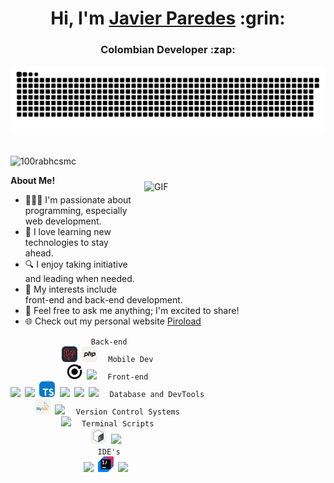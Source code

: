 <div align="center">
  <h1>Hi, I'm <a href="https://100rabhcsmc.github.io/Me.io/" target="_blank">Javier Paredes</a> :grin:</h1>
  <h3>Colombian Developer :zap:</h3>

  <img src="https://github.com/TekyaygilFethi/TekyaygilFethi/blob/output/github-contribution-grid-snake.svg" alt="snake gif" style="max-width: 100%; height: auto;" />
  
</div>
<br/>
  <p><img src="https://komarev.com/ghpvc/?username=100rabhcsmc&label=Profile%20views&color=0e75b6&style=flat" alt="100rabhcsmc" /></p>

<div align="left">
  <a target="_blank">
    <img align="right" height="170" width="280" alt="GIF" src="https://media.giphy.com/media/SWoSkN6DxTszqIKEqv/giphy.gif" style="max-width: 100%; height: auto; margin: 10px;" />
  </a>

  <strong>About Me!</strong>
  <ul>
    <li>👨🏽‍💻 I'm passionate about programming, especially web development.</li>
    <li>🌱 I love learning new technologies to stay ahead.</li>
    <li>🔍 I enjoy taking initiative and leading when needed.</li>
    <li>🤔 My interests include front-end and back-end development.</li>
    <li>💬 Feel free to ask me anything; I'm excited to share!</li>
    <li>🌐 Check out my personal website <a href="https://piroload.space/">Piroload</a></li>
  </ul>
</div>

<div align="center" style="display: inline-block; align: center">
  <kbd style="margin: 5px; font-size: 12px;">
    <kbd>Back-end</kbd>
    <br>
    <img width="25" src="https://raw.githubusercontent.com/tandpfun/skill-icons/refs/heads/main/icons/Laravel-Dark.svg" />
    <img width="25" src="https://raw.githubusercontent.com/tandpfun/skill-icons/refs/heads/main/icons/PHP-Light.svg" />
  </kbd>
  <kbd style="margin: 5px; font-size: 12px;">
    <kbd>Mobile Dev</kbd>
    <br>
    <img width="25" src="https://raw.githubusercontent.com/ionic-team/ionicons/refs/heads/main/src/svg/logo-ionic.svg" />
    <img width="25" src="https://cdn.jsdelivr.net/gh/devicons/devicon/icons/flutter/flutter-plain.svg" />
  </kbd>
  <kbd style="margin: 5px; font-size: 12px;">
    <kbd>Front-end</kbd>
    <br>
    <img width="25" src="https://cdn.jsdelivr.net/gh/devicons/devicon/icons/html5/html5-original.svg" />
    <img width="25" src="https://cdn.jsdelivr.net/gh/devicons/devicon/icons/css3/css3-plain.svg" />
    <img width="25" src="https://raw.githubusercontent.com/tandpfun/skill-icons/refs/heads/main/icons/TypeScript.svg" />
    <img width="25" src="https://cdn.jsdelivr.net/gh/devicons/devicon/icons/bootstrap/bootstrap-plain.svg" />
    <img width="25" src="https://cdn.jsdelivr.net/gh/devicons/devicon/icons/angularjs/angularjs-plain.svg" />
    <img width="25" src="https://cdn.jsdelivr.net/gh/devicons/devicon/icons/javascript/javascript-original.svg" />
  </kbd>
  <kbd style="margin: 5px; font-size: 12px;">
    <kbd>Database and DevTools</kbd>
    <br>
    <img width="25" src="https://raw.githubusercontent.com/tandpfun/skill-icons/refs/heads/main/icons/MySQL-Light.svg" />
    <img width="25" src="https://raw.githubusercontent.com/tandpfun/skill-icons/refs/heads/main/icons/Npm-Light.svg" />
  </kbd>
  <kbd style="margin: 5px; font-size: 12px;">
    <kbd>Version Control Systems</kbd>
    <br>
    <img width="25" src="https://cdn.jsdelivr.net/gh/devicons/devicon/icons/git/git-plain.svg" />
  </kbd>
  <kbd style="margin: 5px; font-size: 12px;">
    <kbd>Terminal Scripts</kbd>
    <br>
    <img width="25" src="https://raw.githubusercontent.com/tandpfun/skill-icons/refs/heads/main/icons/Bash-Light.svg" />
    <img width="25" src="https://raw.githubusercontent.com/microsoft/terminal/refs/heads/main/res/terminal.ico" />
  </kbd>
  <br/>
  <kbd style="margin: 5px; font-size: 12px;">
    <kbd>IDE's</kbd>
    <br>
    <img width="25" src="https://cdn.jsdelivr.net/gh/devicons/devicon/icons/vscode/vscode-original.svg" />
    <img width="25" src="https://raw.githubusercontent.com/JetBrains/logos/refs/heads/master/web/intellij-idea-ce/intellij-idea-ce.svg" />
    <img width="25" src="https://cdn.jsdelivr.net/gh/devicons/devicon/icons/visualstudio/visualstudio-plain.svg" />
  </kbd>
</div>
